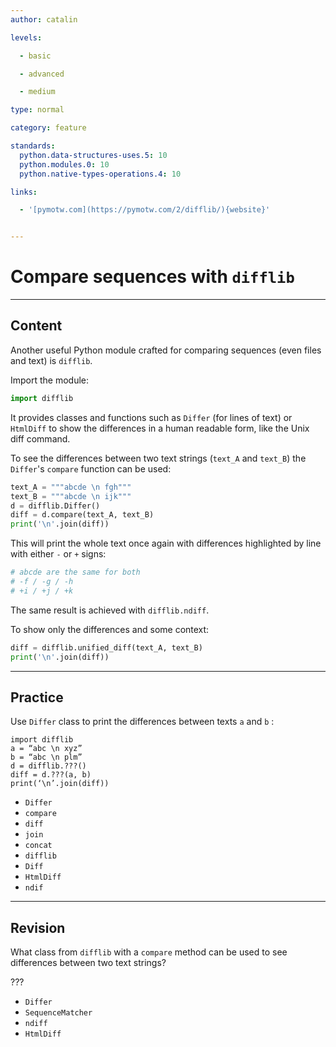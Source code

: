 ```yaml
---
author: catalin

levels:

  - basic

  - advanced

  - medium

type: normal

category: feature

standards:
  python.data-structures-uses.5: 10
  python.modules.0: 10
  python.native-types-operations.4: 10

links:

  - '[pymotw.com](https://pymotw.com/2/difflib/){website}'


---
```


# Compare sequences with `difflib`

---
## Content

Another useful Python module  crafted for comparing sequences (even files and text) is `difflib`.

Import the module:
```python
import difflib
```

 It provides classes and functions such as `Differ` (for lines of text) or `HtmlDiff` to show the differences in a human readable form, like the Unix diff command.

To see the differences between two text strings (`text_A` and `text_B`) the `Differ`'s `compare` function can be used:
```python
text_A = """abcde \n fgh"""
text_B = """abcde \n ijk"""
d = difflib.Differ()
diff = d.compare(text_A, text_B)
print('\n'.join(diff))

```

This will print the whole text once again with differences highlighted by line with either `-` or `+` signs:
```python
# abcde are the same for both
# -f / -g / -h
# +i / +j / +k
```
The same result is achieved with `difflib.ndiff`.

To show only the differences and some context:
```python
diff = difflib.unified_diff(text_A, text_B)
print('\n'.join(diff))
```

---
## Practice

Use `Differ` class to print the differences between texts `a` and `b`  :

```
import difflib
a = “abc \n xyz”
b = “abc \n plm”
d = difflib.???()
diff = d.???(a, b)
print(‘\n’.join(diff))
```


* `Differ`
* `compare`
* `diff`
* `join`
* `concat`
* `difflib`
* `Diff`
* `HtmlDiff`
* `ndif`

---
## Revision

What class from `difflib` with a `compare` method can be used to see differences between two text strings?

???


* `Differ`
* `SequenceMatcher`
* `ndiff`
* `HtmlDiff`
 
